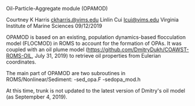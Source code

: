 Oil-Particle-Aggregate module (OPAMOD)

Courtney K Harris ckharris.@vims.edu 
Linlin Cui lcui@vims.edu
Virginia Institute of Marine Sciences
09/12/2019

OPAMOD is based on an existing, population dynamics-based flocculation model (FLOCMOD) in ROMS to account for the formation of OPAs. It was coupled with an oil plume model (https://github.com/DmitryDukh/COAWST-ROMS-OIL, July 31, 2019) to retrieve oil properties from Eulerian coordinates.

The main part of OPAMOD are two subroutines in ROMS/Nonlinear/Sediment:
-sed_opa.F
-sedopa_mod.h

At this time, trunk is not updated to the latest version of Dmitry's oil model (as Septempber 4, 2019).

